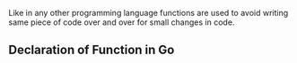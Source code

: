 Like in any other programming language functions are used to avoid writing same piece of code over and over for small changes in code.

## Declaration of Function in Go

